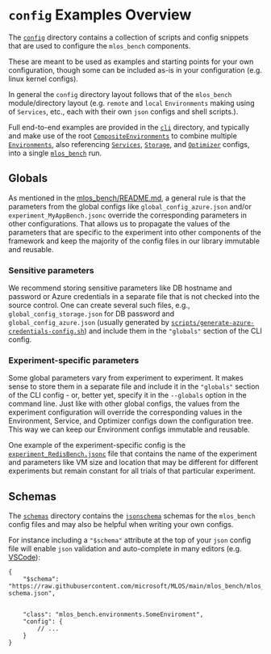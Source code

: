 # `config` Examples Overview

The [`config`](./) directory contains a collection of scripts and config snippets that are used to configure the `mlos_bench` components.

These are meant to be used as examples and starting points for your own configuration, though some can be included as-is in your configuration (e.g. linux kernel configs).

In general the `config` directory layout follows that of the `mlos_bench` module/directory layout (e.g. `remote` and `local` `Environments` making using of `Services`, etc., each with their own `json` configs and shell scripts.).

Full end-to-end examples are provided in the [`cli`](./cli/) directory, and typically and make use of the root [`CompositeEnvironments`](./environments/root/) to combine multiple [`Environments`](./environments/), also referencing [`Services`](./services/), [`Storage`](./storage/), and [`Optimizer`](./optimizers/) configs, into a single [`mlos_bench`](../run.py) run.

## Globals

As mentioned in the [mlos_bench/README.md](../../README.md), a general rule is that the parameters from the global configs like `global_config_azure.json` and/or `experiment_MyAppBench.jsonc` override the corresponding parameters in other configurations.
That allows us to propagate the values of the parameters that are specific to the experiment into other components of the framework and keep the majority of the config files in our library immutable and reusable.

### Sensitive parameters

We recommend storing sensitive parameters like DB hostname and password or Azure credentials in a separate file that is not checked into the source control.
One can create several such files, e.g., `global_config_storage.json` for DB password and `global_config_azure.json` (usually generated by [`scripts/generate-azure-credentials-config.sh`](../../../scripts/generate-azure-credentials-config.sh)) and include them in the `"globals"` section of the CLI config.

### Experiment-specific parameters

Some global parameters vary from experiment to experiment.
It makes sense to store them in a separate file and include it in the `"globals"` section of the CLI config - or, better yet, specify it in the `--globals` option in the command line.
Just like with other global configs, the values from the experiment configuration will override the corresponding values in the Environment, Service, and Optimizer configs down the configuration tree.
This way we can keep our Environment configs immutable and reusable.

One example of the experiment-specific config is the [`experiment_RedisBench.jsonc`](experiments/experiment_RedisBench.jsonc) file that contains the name of the experiment and parameters like VM size and location that may be different for different experiments but remain constant for all trials of that particular experiment.

## Schemas

The [`schemas`](./schemas/) directory contains the [`jsonschema`](https://json-schema.org/) schemas for the `mlos_bench` config files and may also be helpful when writing your own configs.

For instance including a `"$schema"` attribute at the top of your `json` config file will enable `json` validation and auto-complete in many editors (e.g. [VSCode](https://code.visualstudio.com/)):

```jsonc
{
    "$schema": "https://raw.githubusercontent.com/microsoft/MLOS/main/mlos_bench/mlos_bench/config/schemas/environments/environment-schema.json",


    "class": "mlos_bench.environments.SomeEnviroment",
    "config": {
        // ...
    }
}
```
